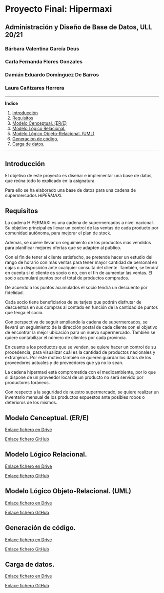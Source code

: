 # Proyecto Final: Hipermaxi

## Administración y Diseño de Base de Datos, ULL 20/21

### Bárbara Valentina García Deus
### Carla Fernanda Flores Gonzales
### Damián Eduardo Domínguez De Barros
### Laura Cañizares Herrera

---

**Índice**
1. [Introducción](#id1)
2. [Requisitos](#id2)
3. [Modelo Cenceptual. (ER/E)](#id3)
4. [Modelo Lógico Relacional.](#id4)
5. [Modelo Lógico Objeto-Relacional. (UML)](#id5)
6. [Generación de código.](#id6)
7. [Carga de datos.](#id7)

---

## Introducción <a name="id1"></a>

El objetivo de este proyecto es diseñar e implementar una base de datos, que
reúna todo lo explicado en la asignatura.

Para ello se ha elaborado una base de datos para una cadena de supermercados
_HIPERMAXI_.

## Requisitos <a name="id2"></a>

La cadena HIPERMAXI es una cadena de supermercados a nivel nacional. Su objetivo
principal es llevar un control de las ventas de cada producto por comunidad
autónoma, para mejorar el plan de stock.

Además, se quiere llevar un seguimiento de los productos más vendidos para
planificar mejores ofertas que se adapten al público.

Con el fin de tener al cliente satisfecho, se pretende hacer un estudio del rango
de horario con más ventas para tener mayor cantidad de personal en cajas o a
disposición ante cualquier consulta del cliente. También, se tendrá en cuenta si
el cliente es socio o no, con el fin de aumentar las ventas. El socio acumulará
puntos por el total de productos comprados.

De acuerdo a los puntos acumulados el socio tendrá un descuento por fidelidad.

Cada socio tiene beneficiarios de su tarjeta que podrán disfrutar de descuentos
en sus compras al contado en función de la cantidad de puntos que tenga el socio.

Con perspectiva de seguir ampliando la cadena de supermercados, se llevará un
seguimiento de la dirección postal de cada cliente con el objetivo de encontrar la
mejor ubicación para un nuevo supermercado. También se quiere contabilizar el
número de clientes por cada provincia.

En cuanto a los productos que se venden, se quiere hacer un control de su procedencia,
para visualizar cuál es la cantidad de productos nacionales y extranjeros. Por este
motivo también se quieren guardar los datos de los proveedores actuales y de
proveedores que ya no lo sean.

La cadena hipermaxi está comprometida con el medioambiente, por lo que si dispone de un
proveedor local de un producto no será servido por productores foráneos.

Con respecto a la seguridad de nuestro supermercado, se quiere realizar un inventario
mensual de los productos expuestos ante posibles robos o deterioros de los mismos.


## Modelo Cenceptual. (ER/E) <a name="id3"></a>

[Enlace fichero en Drive](https://drive.google.com/file/d/1GJy4JfNPx39tZcfFZRh8x21HysxDYN7n/view?usp=sharing)

[Enlace fichero GitHub]()

## Modelo Lógico Relacional. <a name="id4"></a>

[Enlace fichero en Drive](https://docs.google.com/document/d/1WlTSTlUDNsyYXpTW4bwEPIpKKr12KX07K2EUqJgHf_o/edit?usp=sharing)

[Enlace fichero GitHub]()

## Modelo Lógico Objeto-Relacional. (UML) <a name="id5"></a>

[Enlace fichero en Drive](https://docs.google.com/document/d/1zJbFIgZ10moBuEPyg-sOZigqiQVZBPQT6U_azwMDmhU/edit?usp=sharing)

[Enlace fichero GitHub]()

## Generación de código. <a name="id6"></a>

[Enlace fichero en Drive](https://docs.google.com/document/d/1wRnqzZpHHJnkk3bldhIyVxk9te2iULk8bCKJSpr-YXE/edit?usp=sharing)

[Enlace fichero GitHub]()

## Carga de datos. <a name="id7"></a>

[Enlace fichero en Drive](https://docs.google.com/document/d/1j1kHPoKIRMANl5rRZBUuT4MysdHT38u8KqquDptlNjo/edit?usp=sharing)

[Enlace fichero GitHub]()
